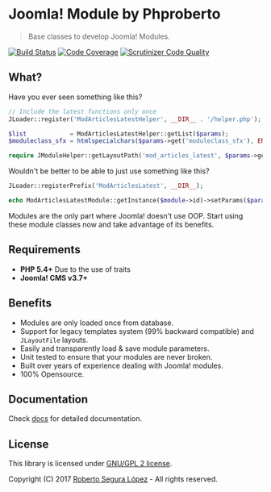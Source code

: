 # Joomla! Module by Phproberto  

> Base classes to develop Joomla! Modules.

[![Build Status](https://travis-ci.org/phproberto/joomla-module.svg?branch=master)](https://travis-ci.org/phproberto/joomla-module)
[![Code Coverage](https://scrutinizer-ci.com/g/phproberto/joomla-module/badges/coverage.png?b=master)](https://scrutinizer-ci.com/g/phproberto/joomla-module/?branch=master)
[![Scrutinizer Code Quality](https://scrutinizer-ci.com/g/phproberto/joomla-module/badges/quality-score.png?b=master)](https://scrutinizer-ci.com/g/phproberto/joomla-module/?branch=master)

## What?  

Have you ever seen something like this?

```php
// Include the latest functions only once
JLoader::register('ModArticlesLatestHelper', __DIR__ . '/helper.php');

$list            = ModArticlesLatestHelper::getList($params);
$moduleclass_sfx = htmlspecialchars($params->get('moduleclass_sfx'), ENT_COMPAT, 'UTF-8');

require JModuleHelper::getLayoutPath('mod_articles_latest', $params->get('layout', 'default'));
```

Wouldn't be better to be able to just use something like this?

```php
JLoader::registerPrefix('ModArticlesLatest', __DIR__);

echo ModArticlesLatestModule::getInstance($module->id)->setParams($params)->render();
```

Modules are the only part where Joomla! doesn't use OOP. Start using these module classes now and take advantage of its benefits.

## Requirements

* **PHP 5.4+** Due to the use of traits
* **Joomla! CMS v3.7+**

## Benefits  

* Modules are only loaded once from database.
* Support for legacy templates system (99% backward compatible) and `JLayoutFile` layouts.
* Easily and transparently load & save module parameters.
* Unit tested to ensure that your modules are never broken.
* Built over years of experience dealing with Joomla! modules.
* 100% Opensource.

## Documentation

Check [docs](./docs) for detailed documentation.  

## License

This library is licensed under [GNU/GPL 2 license](http://www.gnu.org/licenses/gpl-2.0.html).  

Copyright (C) 2017 [Roberto Segura López](http://phproberto.com) - All rights reserved.  
